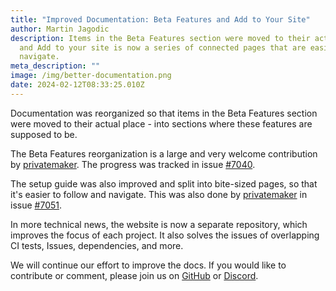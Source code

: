 ```yaml
---
title: "Improved Documentation: Beta Features and Add to Your Site"
author: Martin Jagodic
description: Items in the Beta Features section were moved to their actual pace
  and Add to your site is now a series of connected pages that are easier to
  navigate.
meta_description: ""
image: /img/better-documentation.png
date: 2024-02-12T08:33:25.010Z
---
```

Documentation was reorganized so that items in the Beta Features section were moved to their actual place - into sections where these features are supposed to be.

The Beta Features reorganization is a large and very welcome contribution by [privatemaker](https://github.com/privatemaker). The progress was tracked in issue [\#7040](https://github.com/decaporg/decap-cms/issues/7040).

The setup guide was also improved and split into bite-sized pages, so that it's easier to follow and navigate. This was also done by [privatemaker](https://github.com/privatemaker) in issue [\#7051](https://github.com/decaporg/decap-cms/issues/7051).

In more technical news, the website is now a separate repository, which improves the focus of each project. It also solves the issues of overlapping CI tests, Issues, dependencies, and more.

We will continue our effort to improve the docs. If you would like to contribute or comment, please join us on [GitHub](https://github.com/timon-schelling/decap-cms-test) or [Discord](https://decapcms.org/chat).
